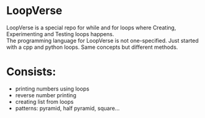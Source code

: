 # LoopVerse

LoopVerse is a special repo for while and for loops where Creating, Experimenting and Testing loops happens.  
The programming language for LoopVerse is not one-specified. Just started with a cpp and python loops. Same concepts but different methods.

# Consists:
- printing numbers using loops  
- reverse number printing  
- creating list from loops  
- patterns: pyramid, half pyramid, square...  
